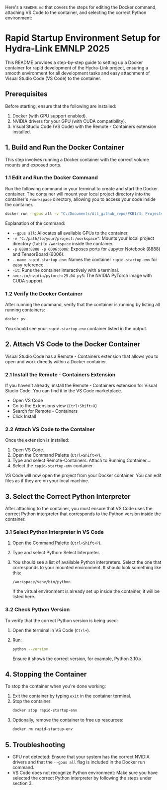 Here's a `README.md` that covers the steps for editing the Docker command, attaching VS Code to the container, and selecting the correct Python environment:

# Rapid Startup Environment Setup for Hydra-Link EMNLP 2025

This README provides a step-by-step guide to setting up a Docker container for rapid development of the Hydra-Link project, ensuring a smooth environment for all development tasks and easy attachment of Visual Studio Code (VS Code) to the container.

## Prerequisites

Before starting, ensure that the following are installed:

1. Docker (with GPU support enabled).
2. NVIDIA drivers for your GPU (with CUDA compatibility).
3. Visual Studio Code (VS Code) with the Remote - Containers extension installed.

## 1. Build and Run the Docker Container

This step involves running a Docker container with the correct volume mounts and exposed ports.

### 1.1 Edit and Run the Docker Command

Run the following command in your terminal to create and start the Docker container. The container will mount your local project directory into the container's `/workspace` directory, allowing you to access your code inside the container.

```bash
docker run --gpus all -v "C:/Documents/All_github_repo/PKB1/4. Projects (Non-repeatable that build from 3.x)/@Hydra-link (EMNLP2025 submission)/lab:/workspace" -p 8888:8888 -p 6006:6006 --name rapid-startup-env -it nvcr.io/nvidia/pytorch:25.04-py3
```

Explanation of the command:

- `--gpus all`: Allocates all available GPUs to the container.
- `-v "C:/path/to/your/project:/workspace"`: Mounts your local project directory (`lab`) to `/workspace` inside the container.
- `-p 8888:8888 -p 6006:6006`: Exposes ports for Jupyter Notebook (8888) and TensorBoard (6006).
- `--name rapid-startup-env`: Names the container `rapid-startup-env` for easy reference.
- `-it`: Runs the container interactively with a terminal.
- `nvcr.io/nvidia/pytorch:25.04-py3`: The NVIDIA PyTorch image with CUDA support.

### 1.2 Verify the Docker Container

After running the command, verify that the container is running by listing all running containers:

```bash
docker ps
```

You should see your `rapid-startup-env` container listed in the output.

## 2. Attach VS Code to the Docker Container

Visual Studio Code has a Remote - Containers extension that allows you to open and work directly within a Docker container.

### 2.1 Install the Remote - Containers Extension

If you haven't already, install the Remote - Containers extension for Visual Studio Code. You can find it in the VS Code marketplace.

- Open VS Code
- Go to the Extensions view (`Ctrl+Shift+X`)
- Search for Remote - Containers
- Click Install

### 2.2 Attach VS Code to the Container

Once the extension is installed:

1. Open VS Code.
2. Open the Command Palette (`Ctrl+Shift+P`).
3. Type and select Remote-Containers: Attach to Running Container....
4. Select the `rapid-startup-env` container.

VS Code will now open the project from your Docker container. You can edit files as if they are on your local machine.

## 3. Select the Correct Python Interpreter

After attaching to the container, you must ensure that VS Code uses the correct Python interpreter that corresponds to the Python version inside the container.

### 3.1 Select Python Interpreter in VS Code

1. Open the Command Palette (`Ctrl+Shift+P`).
2. Type and select Python: Select Interpreter.
3. You should see a list of available Python interpreters. Select the one that corresponds to your mounted environment. It should look something like this:

   ```
   /workspace/venv/bin/python
   ```

   If the virtual environment is already set up inside the container, it will be listed here.

### 3.2 Check Python Version

To verify that the correct Python version is being used:

1. Open the terminal in VS Code (`Ctrl+`).
2. Run:
   ```bash
   python --version
   ```

   Ensure it shows the correct version, for example, Python 3.10.x.

## 4. Stopping the Container

To stop the container when you're done working:

1. Exit the container by typing `exit` in the container terminal.
2. Stop the container:
   ```bash
   docker stop rapid-startup-env
   ```
3. Optionally, remove the container to free up resources:
   ```bash
   docker rm rapid-startup-env
   ```

## 5. Troubleshooting

- GPU not detected: Ensure that your system has the correct NVIDIA drivers and that the `--gpus all` flag is included in the Docker run command.
- VS Code does not recognize Python environment: Make sure you have selected the correct Python interpreter by following the steps under section 3.
